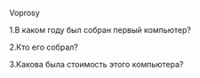 Voprosy

1.В каком году был собран первый компьютер?

2.Кто его собрал?

3.Какова была стоимость этого компьютера?
